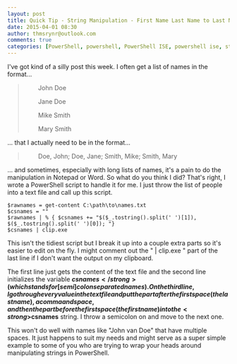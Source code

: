 ```yaml
---
layout: post
title: Quick Tip - String Manipulation - First Name Last Name to Last Name, First Name
date: 2015-04-01 08:30
author: thmsrynr@outlook.com
comments: true
categories: [PowerShell, powershell, PowerShell ISE, powershell ise, string manipulation]
---
```

I've got kind of a silly post this week. I often get a list of names in the format...

<blockquote>
<p style="padding-left: 30px;">John Doe</p>
<p style="padding-left: 30px;">Jane Doe</p>
<p style="padding-left: 30px;">Mike Smith</p>
<p style="padding-left: 30px;">Mary Smith</p>
</blockquote>

... that I actually need to be in the format...

<blockquote>
<p style="padding-left: 30px;">Doe, John; Doe, Jane; Smith, Mike; Smith, Mary</p>
</blockquote>

... and sometimes, especially with long lists of names, it's a pain to do the manipulation in Notepad or Word. So what do you think I did? That's right, I wrote a PowerShell script to handle it for me. I just throw the list of people into a text file and call up this script.

```
$rawnames = get-content C:\path\to\names.txt
$csnames = ""
$rawnames | % { $csnames += "$($_.tostring().split(' ')[1]), $($_.tostring().split(' ')[0]); "}
$csnames | clip.exe
```

This isn't the tidiest script but I break it up into a couple extra parts so it's easier to edit on the fly. I might comment out the " | clip.exe " part of the last line if I don't want the output on my clipboard.

The first line just gets the content of the text file and the second line initializes the variable <strong>$csnames</strong> (which stands for [semi]colon separated names). On the third line, I go through every value in the text file and put the part after the first space (the last name), a comma and space, and then the part before the first space (the first name) into the <strong>$csnames</strong> string. I throw a semicolon on and move to the next one.

This won't do well with names like "John van Doe" that have multiple spaces. It just happens to suit my needs and might serve as a super simple example to some of you who are trying to wrap your heads around manipulating strings in PowerShell.
